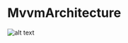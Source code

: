 # MvvmArchitecture

![alt text](https://developer.android.com/topic/libraries/architecture/images/final-architecture.png)
